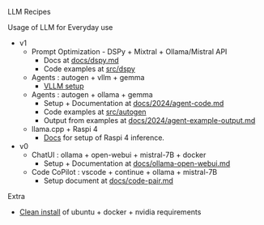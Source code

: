 LLM Recipes

Usage of LLM for Everyday use

- v1
    - Prompt Optimization - DSPy + Mixtral + Ollama/Mistral API
        - Docs at [docs/dspy.md](https://github.com/slabstech/llm-recipes/blob/main/docs/dspy.md)
        - Code examples at [src/dspy](https://github.com/slabstech/llm-recipes/tree/main/src/dspy)
    - Agents : autogen + vllm + gemma
        - [VLLM setup](https://github.com/slabstech/llm-recipes/blob/main/docs/vllm.md) 
    - Agents : autogen + ollama + gemma
        - Setup + Documentation at [docs/2024/agent-code.md](https://github.com/slabstech/llm-recipes/blob/main/docs/2024/agent-code.md) 
        - Code examples at [src/autogen](https://github.com/slabstech/llm-recipes/tree/main/src/autogen)
        - Output from examples at [docs/2024/agent-example-output.md](https://github.com/slabstech/llm-recipes/blob/main/docs/2024/agent-example-output.md)
    - llama.cpp + Raspi 4
        - [Docs](https://github.com/slabstech/llm-recipes/blob/main/docs/llama-cpp.md) for setup of Raspi 4 inference. 
- v0
    - ChatUI  : ollama + open-webui + mistral-7B + docker
        - Setup + Documentation at [docs/ollama-open-webui.md](https://github.com/slabstech/llm-recipes/blob/main/docs/ollama-open-webui.md)
    - Code CoPilot : vscode + continue + ollama + mistral-7B
        - Setup document at [docs/code-pair.md](https://github.com/slabstech/llm-recipes/blob/main/docs/code-pair.md)

Extra 
 - [Clean install](https://github.com/slabstech/llm-recipes/blob/main/docs/clean-ubuntu-setup.md) of ubuntu + docker + nvidia requirements
 
